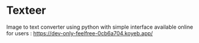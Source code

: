 # Texteer
Image to text converter using python with simple interface available online for users : https://dev-only-feelfree-0cb6a704.koyeb.app/
